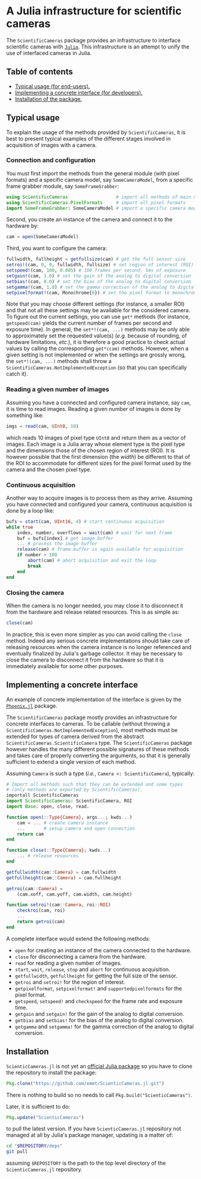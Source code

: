 # A Julia infrastructure for scientific cameras

The `ScientificCameras` package provides an infrastructure to interface
scientific cameras with [`Julia`](http://julialang.org/).  This infrastructure
is an attempt to unify the use of interfaced cameras in Julia.


## Table of contents

* [Typical usage (for end-users).](#typical-usage)
* [Implementing a concrete interface (for developers).](#implementing-a-concrete-interface)
* [Installation of the package.](#installation)


## Typical usage

To explain the usage of the methods provided by `ScientificCameras`, it is best
to present typical examples of the different stages involved in acquisition of
images with a camera.


### Connection and configuration

You must first import the methods from the general module (with pixel formats)
and a specific camera model, say `SomeCameraModel`, from a specific frame
grabber module, say `SomeFrameGrabber`:

```julia
using ScientificCameras                  # import all methods of main module
using ScientificCameras.PixelFormats     # import all pixel formats
import SomeFrameGrabber: SomeCameraModel # import a specific camera model
```

Second, you create an instance of the camera and connect it to the hardware by:

```julia
cam = open(SomeCameraModel)
```

Third, you want to configure the camera:

```julia
fullwidth, fullheight = getfullsize(cam) # get the full sensor size
setroi!(cam, 0, 0, fullwidth, fullsize) # set region of interest (ROI)
setspeed!(cam, 100, 0.005) # 100 frames per second, 5ms of exposure
setgain!(cam, 1.0) # set the gain of the analog to digital conversion
setbias!(cam, 0.0) # set the bias of the analog to digital conversion
setgamma!(cam, 1.0) # set the gamma correction of the analog to digital conversion
setpixelformat!(cam, Monochrome{8}) # set the pixel format to monochrome 8 bits
```

Note that you may choose different settings (for instance, a smaller ROI) and
that not all these settings may be available for the considered camera.  To
figure out the current settings, you can use `get*` methods (for instance,
`getspeed(cam)` yields the current number of frames per second and exposure
time).  In general, the `set*!(cam, ...)` methods may be only able to
approximately set the requested value(s) (*e.g.* because of rounding, of
hardware limitations, *etc.*), it is therefore a good practice to check actual
values by calling the corresponding `get*(cam)` methods.  However, when a given
setting is not implemented or when the settings are grossly wrong, the
`set*!(cam, ...)` methods shall throw a
`ScientificCameras.NotImplementedException` (so that you can specifically catch
it).


### Reading a given number of images

Assuming you have a connected and configured camera instance, say `cam`, it is
time to read images.  Reading a given number of images is done by something
like:

```julia
imgs = read(cam, UInt8, 10)
```

which reads 10 images of pixel type `UInt8` and return them as a vector of
images.  Each image is a Julia array whose element type is the pixel type and
the dimensions those of the chosen region of interest (ROI).  It is however
possible that the first dimension (the *width*) be different to that of the ROI
to accommodate for different sizes for the pixel format used by the camera and
the chosen pixel type.


### Continuous acquisition

Another way to acquire images is to process them as they arrive.  Assuming you
have connected and configured your camera, continuous acquisition is done by a
loop like:

```julia
bufs = start(cam, UInt16, 4) # start continuous acquisition
while true
    index, number, overflows = wait(cam) # wait for next frame
    buf = bufs[index] # get image buffer
    ... # process the image buffer
    release(cam) # frame buffer is again available for acquisition
    if number > 100
        abort(cam) # abort acquisition and exit the loop
        break
    end
end
```


### Closing the camera

When the camera is no longer needed, you may close it to disconnect it from the
hardware and release related resources.  This is as simple as:

```julia
close(cam)
```

In practice, this is even more simpler as you can avoid calling the `close`
method.  Indeed any serious concrete implementations should take care of
releasing resources when the camera instance is no longer referenced and
eventually finalized by Julia's garbage collector.  It may be necessary to
close the camera to disconnect it from the hardware so that it is immediately
available for some other purposes.


## Implementing a concrete interface

An example of concrete implementation of the interface is given by the
[`Phoenix.jl`](https://github.com/emmt/Phoenix.jl) package.

The `ScientificCameras` package mostly provides an infrastructure for concrete
interfaces to cameras.  To be callable (without throwing a
`ScientificCameras.NotImplementedException`), most methods must be extended for
types of camera derived from the abstract `ScientificCameras.ScientificCamera`
type.  The `ScientificCameras` package however handles the many different
possible signatures of these methods and takes care of properly converting the
arguments, so that it is generally sufficient to extend a single version of
each method.

Assuming `Camera` is such a type (*i.e.*, `Camera <: ScientificCamera`),
typically:

```julia
# Import all methods such that they can be extended and some types
# (only methods are exported by ScientificCameras).
importall ScientificCameras
import ScientificCameras: ScientificCamera, ROI
import Base: open, close, read.

function open(::Type{Camera}, args...; kwds...)
    cam = ... # create camera instance
    ...       # setup camera and open connection
    return cam
end

function close(::Type{Camera}; kwds...)
    ... # release resources
end

getfullwidth(cam::Camera) = cam.fullwidth
getfullheight(cam::Camera) = cam.fullheight

getroi(cam::Camera) =
    (cam.xoff, cam.yoff, cam.width, cam.height)

function setroi!(cam::Camera, roi::ROI)
    checkroi(cam, roi)
    ...
    return getroi(cam)
end
```

A complete interface would extend the following methods:

- `open` for creating an instance of the camera connected to the hardware.
- `close` for disconnecting a camera from the hardware.
- `read` for reading a given number of images.
- `start`, `wait`, `release`, `stop` and `abort` for continuous acquisition.
- `getfullwidth`, `getfullheight` for getting the full size of the sensor.
- `getroi` and `setroi!` for the region of interest.
- `getpixelformat`, `setpixelformat!` and `supportedpixelformats` for the pixel
  format.
- `getspeed`, `setspeed!` and `checkspeed` for the frame rate and exposure
  time.
- `getgain` and `setgain!` for the gain of the analog to digital conversion.
- `getbias` and `setbias!` for the bias of the analog to digital conversion.
- `getgamma` and `setgamma!` for the gamma correction of the analog to digital
  conversion.


## Installation

`ScienticCameras.jl` is not yet an
[official Julia package](https://pkg.julialang.org/) so you have to clone the
repository to install the package:

```julia
Pkg.clone("https://github.com/emmt/ScienticCameras.jl.git")
```

There is nothing to build so no needs to call `Pkg.build("ScienticCameras")`.

Later, it is sufficient to do:

```julia
Pkg.update("ScienticCameras")
```

to pull the latest version.  If you have `ScienticCameras.jl` repository not
managed at all by Julia's package manager, updating is a matter of:

```sh
cd "$REPOSITORY/deps"
git pull
```

assuming `$REPOSITORY` is the path to the top level directory of the
`ScienticCameras.jl` repository.

